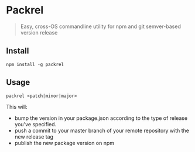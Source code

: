 # Packrel  
> Easy, cross-OS commandline utility for npm and git semver-based version release  
  
## Install  
  
```  
npm install -g packrel  
```  
  
## Usage  
  
```
packrel <patch|minor|major>  
```  
  
This will:  
- bump the version in your package.json according to the type of release you've specified.  
- push a commit to your master branch of your remote repository with the new release tag  
- publish the new package version on npm  
  

